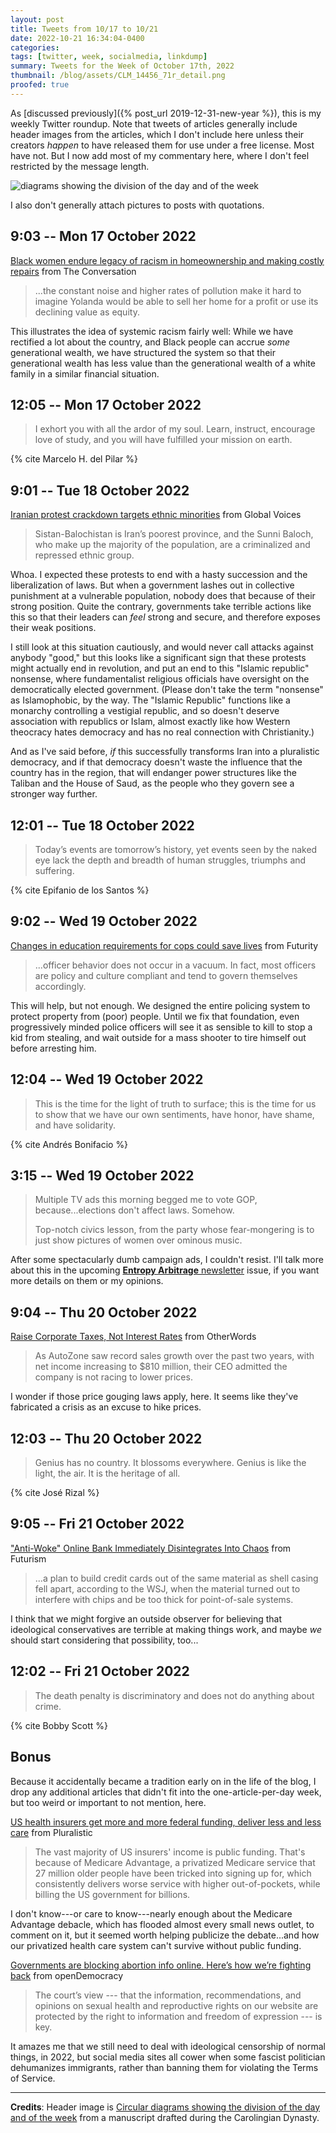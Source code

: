 ```yaml
---
layout: post
title: Tweets from 10/17 to 10/21
date: 2022-10-21 16:34:04-0400
categories:
tags: [twitter, week, socialmedia, linkdump]
summary: Tweets for the Week of October 17th, 2022
thumbnail: /blog/assets/CLM_14456_71r_detail.png
proofed: true
---
```


As [discussed previously]({% post_url 2019-12-31-new-year %}), this is my weekly Twitter roundup.  Note that tweets of articles generally include header images from the articles, which I don't include here unless their creators *happen* to have released them for use under a free license.  Most have not.  But I now add most of my commentary here, where I don't feel restricted by the message length.

![diagrams showing the division of the day and of the week](/blog/assets/CLM_14456_71r_detail.png "diagrams showing the division of the day and of the week")

I also don't generally attach pictures to posts with quotations.

## 9:03 -- Mon 17 October 2022

[<i class="fab fa-twitter-square"></i>](https://twitter.com/jcolag/status/1581994185007276034) [Black women endure legacy of racism in homeownership and making costly repairs](https://theconversation.com/black-women-endure-legacy-of-racism-in-homeownership-and-making-costly-repairs-190881) from The Conversation

 > ...the constant noise and higher rates of pollution make it hard to imagine Yolanda would be able to sell her home for a profit or use its declining value as equity.

This illustrates the idea of systemic racism fairly well:  While we have rectified a lot about the country, and Black people can accrue *some* generational wealth, we have structured the system so that their generational wealth has less value than the generational wealth of a white family in a similar financial situation.

## 12:05 -- Mon 17 October 2022

[<i class="fab fa-twitter-square"></i>](https://twitter.com/jcolag/status/1582039986823696386)

 > I exhort you with all the ardor of my soul. Learn, instruct, encourage love of study, and you will have fulfilled your mission on earth.

{% cite Marcelo H. del Pilar %}

## 9:01 -- Tue 18 October 2022

[<i class="fab fa-twitter-square"></i>](https://twitter.com/jcolag/status/1582356069803855872) [Iranian protest crackdown targets ethnic minorities](https://globalvoices.org/2022/10/10/iranian-protest-crackdown-targets-ethnic-minorities/) from Global Voices

 > Sistan-Balochistan is Iran’s poorest province, and the Sunni Baloch, who make up the majority of the population, are a criminalized and repressed ethnic group.

Whoa.  I expected these protests to end with a hasty succession and the liberalization of laws.  But when a government lashes out in collective punishment at a vulnerable population, nobody does that because of their strong position.  Quite the contrary, governments take terrible actions like this so that their leaders can *feel* strong and secure, and therefore exposes their weak positions.

I still look at this situation cautiously, and would never call attacks against anybody "good," but this looks like a significant sign that these protests might actually end in revolution, and put an end to this "Islamic republic" nonsense, where fundamentalist religious officials have oversight on the democratically elected government.  (Please don't take the term "nonsense" as Islamophobic, by the way.  The "Islamic Republic" functions like a monarchy controlling a vestigial republic, and so doesn't deserve association with republics or Islam, almost exactly like how Western theocracy hates democracy and has no real connection with Christianity.)

And as I've said before, *if* this successfully transforms Iran into a pluralistic democracy, and if that democracy doesn't waste the influence that the country has in the region, that will endanger power structures like the Taliban and the House of Saud, as the people who they govern see a stronger way further.

## 12:01 -- Tue 18 October 2022

[<i class="fab fa-twitter-square"></i>](https://twitter.com/jcolag/status/1582401367737606145)

 > Today’s events are tomorrow’s history, yet events seen by the naked eye lack the depth and breadth of human struggles, triumphs and suffering.

{% cite Epifanio de los Santos %}

## 9:02 -- Wed 19 October 2022

[<i class="fab fa-twitter-square"></i>](https://twitter.com/jcolag/status/1582718709365211136) [Changes in education requirements for cops could save lives](https://www.futurity.org/education-requirements-police-shootings-2812712/) from Futurity

 > ...officer behavior does not occur in a vacuum. In fact, most officers are policy and culture compliant and tend to govern themselves accordingly.

This will help, but not enough.  We designed the entire policing system to protect property from (poor) people.  Until we fix that foundation, even progressively minded police officers will see it as sensible to kill to stop a kid from stealing, and wait outside for a mass shooter to tire himself out before arresting him.

## 12:04 -- Wed 19 October 2022

[<i class="fab fa-twitter-square"></i>](https://twitter.com/jcolag/status/1582764511018319874)

 > This is the time for the light of truth to surface; this is the time for us to show that we have our own sentiments, have honor, have shame, and have solidarity.

{% cite Andrés Bonifacio %}

## 3:15 -- Wed 19 October 2022

[<i class="fab fa-twitter"></i>](https://twitter.com/jcolag/status/1582812568313548800)

 > Multiple TV ads this morning begged me to vote GOP, because...elections don't affect laws. Somehow.
 >
 > Top-notch civics lesson, from the party whose fear-mongering is to just show pictures of women over ominous music.

After some spectacularly dumb campaign ads, I couldn't resist.  I'll talk more about this in the upcoming [**Entropy Arbitrage** newsletter](https://www.buymeacoffee.com/jcolag) issue, if you want more details on them or my opinions.

## 9:04 -- Thu 20 October 2022

[<i class="fab fa-twitter-square"></i>](https://twitter.com/jcolag/status/1583081600312483840) [Raise Corporate Taxes, Not Interest Rates](https://otherwords.org/raise-corporate-taxes-not-interest-rates/) from OtherWords

 > As AutoZone saw record sales growth over the past two years, with net income increasing to $810 million, their CEO admitted the company is not racing to lower prices.

I wonder if those price gouging laws apply, here.  It seems like they've fabricated a crisis as an excuse to hike prices.

## 12:03 -- Thu 20 October 2022

[<i class="fab fa-twitter-square"></i>](https://twitter.com/jcolag/status/1583126647041056770)

 > Genius has no country. It blossoms everywhere. Genius is like the light, the air. It is the heritage of all.

{% cite José Rizal %}

## 9:05 -- Fri 21 October 2022

[<i class="fab fa-twitter-square"></i>](https://twitter.com/jcolag/status/1583444239693717515) ["Anti-Woke" Online Bank Immediately Disintegrates Into Chaos](https://futurism.com/the-byte/anti-woke-bank-immediately-chaos) from Futurism

 > ...a plan to build credit cards out of the same material as shell casing fell apart, according to the WSJ, when the material turned out to interfere with chips and be too thick for point-of-sale systems.

I think that we might forgive an outside observer for believing that ideological conservatives are terrible at making things work, and maybe *we* should start considering that possibility, too...

## 12:02 -- Fri 21 October 2022

[<i class="fab fa-twitter-square"></i>](https://twitter.com/jcolag/status/1583488783286255616)

 > The death penalty is discriminatory and does not do anything about crime.

{% cite Bobby Scott %}

## Bonus

Because it accidentally became a tradition early on in the life of the blog, I drop any additional articles that didn't fit into the one-article-per-day week, but too weird or important to not mention, here.

<i class="fas fa-square"></i> [US health insurers get more and more federal funding, deliver less and less care](https://pluralistic.net/2022/10/13/sicko/#radicalized) from Pluralistic

 > The vast majority of US insurers' income is public funding. That's because of Medicare Advantage, a privatized Medicare service that 27 million older people have been tricked into signing up for, which consistently delivers worse service with higher out-of-pockets, while billing the US government for billions.

I don't know---or care to know---nearly enough about the Medicare Advantage debacle, which has flooded almost every small news outlet, to comment on it, but it seemed worth helping publicize the debate...and how our privatized health care system can't survive without public funding.

<i class="fas fa-square"></i> [Governments are blocking abortion info online. Here’s how we’re fighting back](https://www.opendemocracy.net/en/5050/abortion-information-website-women-on-web-womens-link-worldwide/) from openDemocracy

 > The court’s view --- that the information, recommendations, and opinions on sexual health and reproductive rights on our website are protected by the right to information and freedom of expression --- is key.

It amazes me that we still need to deal with ideological censorship of normal things, in 2022, but social media sites all cower when some fascist politician dehumanizes immigrants, rather than banning them for violating the Terms of Service.

* * *

**Credits**:  Header image is [Circular diagrams showing the division of the day and of the week](https://commons.wikimedia.org/wiki/File:CLM_14456_71r_detail.jpg) from a manuscript drafted during the Carolingian Dynasty.
